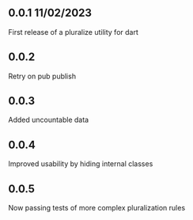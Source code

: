 ## 0.0.1 11/02/2023
First release of a pluralize utility for dart

## 0.0.2
Retry on pub publish

## 0.0.3
Added uncountable data

## 0.0.4
Improved usability by hiding internal classes

## 0.0.5
Now passing tests of more complex pluralization rules
